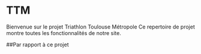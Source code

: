 # TTM
Bienvenue sur le projet Triathlon Toulouse Métropole
Ce repertoire de projet montre toutes les fonctionnalités de notre site.

##Par rapport à ce projet
